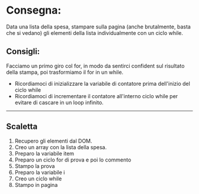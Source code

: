 # Consegna:

Data una lista della spesa, stampare sulla pagina (anche brutalmente, basta che
si vedano) gli elementi della lista individualmente con un ciclo while.

## Consigli:

Facciamo un primo giro col for, in modo da sentirci confident sul risultato
della stampa, poi trasformiamo il for in un while.

- Ricordiamoci di inizializzare la variabile di contatore prima dell'inizio del
  ciclo while
- Ricordiamoci di incrementare il contatore all'interno ciclo while per evitare
di cascare in un loop infinito.
<hr>

## Scaletta

1. Recupero gli elementi dal DOM.
1. Creo un array con la lista della spesa.
1. Preparo la variabile item
1. Preparo un ciclo for di prova e poi lo commento
1. Stampo la prova
1. Preparo la variabile i
1. Creo un ciclo while
1. Stampo in pagina
